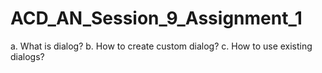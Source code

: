 # ACD_AN_Session_9_Assignment_1
a. What is dialog? b. How to create custom dialog? c. How to use existing dialogs?
